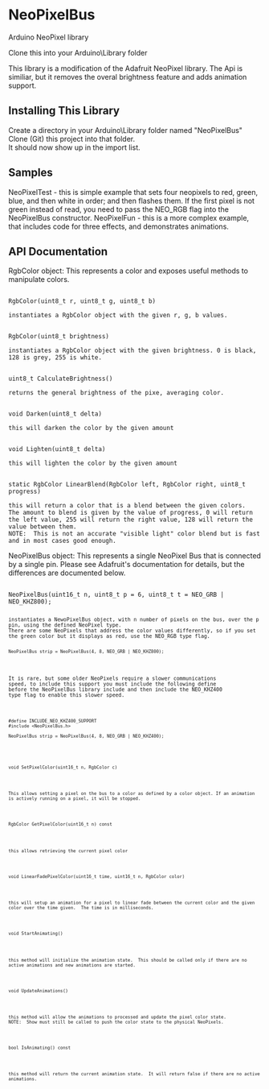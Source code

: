 NeoPixelBus
====
Arduino NeoPixel library

Clone this into your Arduino\Library folder

This library is a modification of the Adafruit NeoPixel library.
The Api is similiar, but it removes the overal brightness feature and adds animation support.

Installing This Library
------------------------
Create a directory in your Arduino\Library folder named "NeoPixelBus"
Clone (Git) this project into that folder.  
It should now show up in the import list.

Samples
-------
NeoPixelTest - this is simple example that sets four neopixels to red, green, blue, and then white in order; and then flashes them.  If the first pixel is not green instead of read, you need to pass the NEO_RGB flag into the NeoPixelBus constructor.
NeoPixelFun - this is a more complex example, that includes code for three effects, and demonstrates animations.

API Documentation
-----------------

RgbColor object:
This represents a color and exposes useful methods to manipulate colors.
<pre><code>
RgbColor(uint8_t r, uint8_t g, uint8_t b)
</code></pre>
	instantiates a RgbColor object with the given r, g, b values.
<pre><code>
RgbColor(uint8_t brightness)
</code></pre>
	instantiates a RgbColor object with the given brightness. 0 is black, 128 is grey, 255 is white.
<pre><code>
uint8_t CalculateBrightness()
</code></pre>
	returns the general brightness of the pixe, averaging color.
<pre><code>
void Darken(uint8_t delta)
</code></pre>
	this will darken the color by the given amount
<pre><code>
void Lighten(uint8_t delta)
</code></pre>
	this will lighten the color by the given amount
<pre><code>
static RgbColor LinearBlend(RgbColor left, RgbColor right, uint8_t progress)
</code></pre>
	this will return a color that is a blend between the given colors.  The amount to blend is given by the value of progress, 0 will return the left value, 255 will return the right value, 128 will return the value between them.
	NOTE:  This is not an accurate "visible light" color blend but is fast and in most cases good enough.

NeoPixelBus object:
This represents a single NeoPixel Bus that is connected by a single pin.  Please see Adafruit's documentation for details, but the differences are documented below.

<pre><code>
NeoPixelBus(uint16_t n, uint8_t p = 6, uint8_t t = NEO_GRB | NEO_KHZ800);
<pre><code>
instantiates a NewoPixelBus object, with n number of pixels on the bus, over the p pin, using the defined NeoPixel type.
There are some NeoPixels that address the color values differently, so if you set the green color but it displays as red, use the NEO_RGB type flag.
<pre><code>
NeoPixelBus strip = NeoPixelBus(4, 8, NEO_GRB | NEO_KHZ800);
</code></pre>
It is rare, but some older NeoPixels require a slower communications speed, to include this support you must include the following define before the NeoPixelBus library include and then include the NEO_KHZ400 type flag to enable this slower speed.
<pre><code>
#define INCLUDE_NEO_KHZ400_SUPPORT 
#include &lt;NeoPixelBus.h&gt;

NeoPixelBus strip = NeoPixelBus(4, 8, NEO_GRB | NEO_KHZ400);
</code></pre>

<pre><code>
void SetPixelColor(uint16_t n, RgbColor c)
</code></pre>
	This allows setting a pixel on the bus to a color as defined by a color object.	If an animation is actively running on a pixel, it will be stopped.
<pre><code>
RgbColor GetPixelColor(uint16_t n) const
</code></pre>
	this allows retrieving the current pixel color
<pre><code>
void LinearFadePixelColor(uint16_t time, uint16_t n, RgbColor color)
</code></pre>
	this will setup an animation for a pixel to linear fade between the current color and the given color over the time given.  The time is in milliseconds.
<pre><code>
void StartAnimating()
</code></pre>
	this method will initialize the animation state.  This should be called only if there are no active animations and new animations are started.  
<pre><code>
void UpdateAnimations()
</code></pre>
	this method will allow the animations to processed and update the pixel color state. 
	NOTE:  Show must still be called to push the color state to the physical NeoPixels.
<pre><code>
bool IsAnimating() const
</code></pre>
	this method will return the current animation state.  It will return false if there are no active animations.